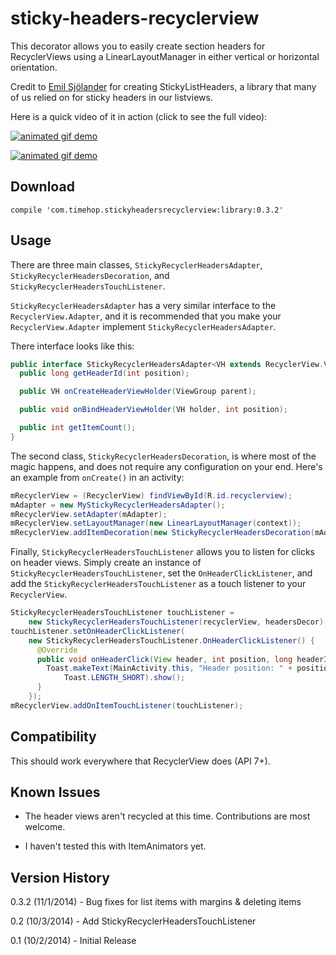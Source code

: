 sticky-headers-recyclerview
===========================

This decorator allows you to easily create section headers for RecyclerViews using a
LinearLayoutManager in either vertical or horizontal orientation.

Credit to [Emil Sjölander](https://github.com/emilsjolander) for creating StickyListHeaders,
a library that many of us relied on for sticky headers in our listviews.

Here is a quick video of it in action (click to see the full video):

[![animated gif demo](http://i.imgur.com/I0ztoPw.gif)](https://www.youtube.com/watch?v=zluBwbf3aew)

[![animated gif demo](http://i.imgur.com/b5pJjtL.gif)](https://www.youtube.com/watch?v=zluBwbf3aew)

Download
--------

    compile 'com.timehop.stickyheadersrecyclerview:library:0.3.2'

Usage
-----

There are three main classes, `StickyRecyclerHeadersAdapter`, `StickyRecyclerHeadersDecoration`,
and `StickyRecyclerHeadersTouchListener`.

`StickyRecyclerHeadersAdapter` has a very similar interface to the `RecyclerView.Adapter`, and it
is recommended that you make your `RecyclerView.Adapter` implement `StickyRecyclerHeadersAdapter`.

There interface looks like this:

```java
public interface StickyRecyclerHeadersAdapter<VH extends RecyclerView.ViewHolder> {
  public long getHeaderId(int position);

  public VH onCreateHeaderViewHolder(ViewGroup parent);

  public void onBindHeaderViewHolder(VH holder, int position);

  public int getItemCount();
}
```

The second class, `StickyRecyclerHeadersDecoration`, is where most of the magic happens, and does
not require any configuration on your end.  Here's an example from `onCreate()` in an activity:

```java
mRecyclerView = (RecyclerView) findViewById(R.id.recyclerview);
mAdapter = new MyStickyRecyclerHeadersAdapter();
mRecyclerView.setAdapter(mAdapter);
mRecyclerView.setLayoutManager(new LinearLayoutManager(context));
mRecyclerView.addItemDecoration(new StickyRecyclerHeadersDecoration(mAdapter));
```

Finally, `StickyRecyclerHeadersTouchListener` allows you to listen for clicks on header views.
Simply create an instance of `StickyRecyclerHeadersTouchListener`, set the `OnHeaderClickListener`,
and add the `StickyRecyclerHeadersTouchListener` as a touch listener to your `RecyclerView`.

```java
StickyRecyclerHeadersTouchListener touchListener =
    new StickyRecyclerHeadersTouchListener(recyclerView, headersDecor);
touchListener.setOnHeaderClickListener(
    new StickyRecyclerHeadersTouchListener.OnHeaderClickListener() {
      @Override
      public void onHeaderClick(View header, int position, long headerId) {
        Toast.makeText(MainActivity.this, "Header position: " + position + ", id: " + headerId,
            Toast.LENGTH_SHORT).show();
      }
    });
mRecyclerView.addOnItemTouchListener(touchListener);
```

Compatibility
-------------

This should work everywhere that RecyclerView does (API 7+).

Known Issues
------------

* The header views aren't recycled at this time.  Contributions are most welcome.

* I haven't tested this with ItemAnimators yet.

Version History
---------------

0.3.2 (11/1/2014) - Bug fixes for list items with margins & deleting items

0.2 (10/3/2014) - Add StickyRecyclerHeadersTouchListener

0.1 (10/2/2014) - Initial Release